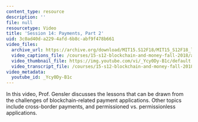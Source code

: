 ```yaml
---
content_type: resource
description: ''
file: null
resourcetype: Video
title: 'Session 14: Payments, Part 2'
uid: 3c0ad40d-a229-4afd-6b8c-abf9f478b661
video_files:
  archive_url: https://archive.org/download/MIT15.S12F18/MIT15_S12F18_lec14_300k.mp4
  video_captions_file: /courses/15-s12-blockchain-and-money-fall-2018/a251fb6cad385a159785c6954cb2d719_Ycy0Dy-B1c.vtt
  video_thumbnail_file: https://img.youtube.com/vi/_Ycy0Dy-B1c/default.jpg
  video_transcript_file: /courses/15-s12-blockchain-and-money-fall-2018/0719d7350db1366b1f194aed581b2eec_Ycy0Dy-B1c.pdf
video_metadata:
  youtube_id: _Ycy0Dy-B1c
---
```


In this video, Prof. Gensler discusses the lessons that can be drawn from the challenges of blockchain-related payment applications. Other topics include cross-border payments, and permissioned vs. permissionless applications.